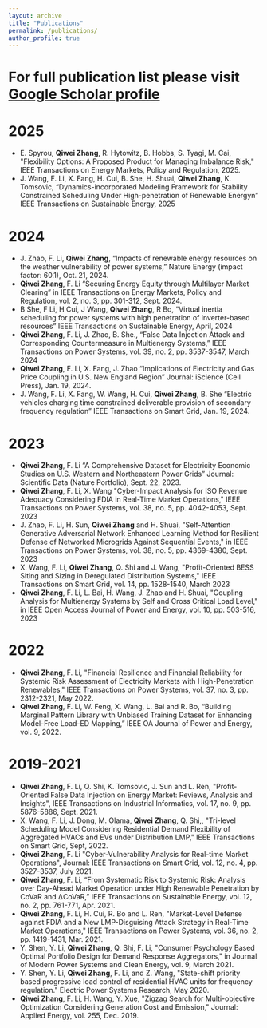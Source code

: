 ```yaml
---
layout: archive
title: "Publications"
permalink: /publications/
author_profile: true
---
```

# For full publication list please visit [Google Scholar profile](https://scholar.google.com/citations?hl=en&user=oCySz0kAAAAJ&view_op=list_works&sortby=pubdate)


# 2025
* E. Spyrou, **Qiwei Zhang**, R. Hytowitz, B. Hobbs, S. Tyagi, M. Cai, "Flexibility Options: A Proposed Product for Managing Imbalance Risk," IEEE Transactions on Energy Markets, Policy and Regulation, 2025.
* J. Wang, F. Li, X. Fang, H. Cui, B. She, H. Shuai, **Qiwei Zhang**, K. Tomsovic, “Dynamics-incorporated Modeling Framework for Stability Constrained Scheduling Under High-penetration of Renewable Energyn” IEEE Transactions on Sustainable Energy, 2025
# 2024
* J. Zhao, F. Li, **Qiwei Zhang**, “Impacts of renewable energy resources on the weather vulnerability of power systems,” Nature Energy (impact factor: 60.1), Oct. 21, 2024.
* **Qiwei Zhang**, F. Li “Securing Energy Equity through Multilayer Market Clearing” in IEEE Transactions on Energy Markets, Policy and Regulation, vol. 2, no. 3, pp. 301-312, Sept. 2024.
* B She, F Li, H Cui, J Wang, **Qiwei Zhang**, R Bo, “Virtual inertia scheduling for power systems with high penetration of inverter-based resources” IEEE Transactions on Sustainable Energy, April, 2024
* **Qiwei Zhang**, F. Li, J. Zhao, B. She., “False Data Injection Attack and Corresponding Countermeasure in Multienergy Systems,” IEEE Transactions on Power Systems, vol. 39, no. 2, pp. 3537-3547, March 2024
* **Qiwei Zhang**, F. Li, X. Fang, J. Zhao “Implications of Electricity and Gas Price Coupling in U.S. New England Region” Journal: iScience (Cell Press), Jan. 19, 2024.
* J. Wang, F. Li, X. Fang, W. Wang, H. Cui, **Qiwei Zhang**, B. She “Electric vehicles charging time constrained deliverable provision of secondary frequency regulation” IEEE Transactions on Smart Grid, Jan. 19, 2024.
# 2023
* **Qiwei Zhang**, F. Li “A Comprehensive Dataset for Electricity Economic Studies on U.S. Western and Northeastern Power Grids” Journal:  Scientific Data (Nature Portfolio), Sept. 22, 2023. 
* **Qiwei Zhang**, F. Li, X. Wang "Cyber-Impact Analysis for ISO Revenue Adequacy Considering FDIA in Real-Time Market Operations," IEEE Transactions on Power Systems, vol. 38, no. 5, pp. 4042-4053, Sept. 2023
* J. Zhao, F. Li, H. Sun, **Qiwei Zhang** and H. Shuai, "Self-Attention Generative Adversarial Network Enhanced Learning Method for Resilient Defense of Networked Microgrids Against Sequential Events," in IEEE Transactions on Power Systems, vol. 38, no. 5, pp. 4369-4380, Sept. 2023
* X. Wang, F. Li, **Qiwei Zhang**, Q. Shi and J. Wang, "Profit-Oriented BESS Siting and Sizing in Deregulated Distribution Systems," IEEE Transactions on Smart Grid, vol. 14, pp. 1528-1540, March 2023 
* **Qiwei Zhang**, F. Li, L. Bai, H. Wang, J. Zhao and H. Shuai, "Coupling Analysis for Multienergy Systems by Self and Cross Critical Load Level," in IEEE Open Access Journal of Power and Energy, vol. 10, pp. 503-516, 2023
# 2022
* **Qiwei Zhang**, F. Li, "Financial Resilience and Financial Reliability for Systemic Risk Assessment of Electricity Markets with High-Penetration Renewables," IEEE Transactions on Power Systems, vol. 37, no. 3, pp. 2312-2321, May 2022.
* **Qiwei Zhang**, F. Li, W. Feng, X. Wang, L. Bai and R. Bo, “Building Marginal Pattern Library with Unbiased Training Dataset for Enhancing Model-Free Load-ED Mapping,” IEEE OA Journal of Power and Energy, vol. 9, 2022. 
# 2019-2021
* **Qiwei Zhang**, F. Li, Q. Shi, K. Tomsovic, J. Sun and L. Ren, "Profit-Oriented False Data Injection on Energy Market: Reviews, Analysis and Insights", IEEE Transactions on Industrial Informatics, vol. 17, no. 9, pp. 5876-5886, Sept. 2021.
* X. Wang, F. Li, J. Dong, M. Olama, **Qiwei Zhang**, Q. Shi,, "Tri-level Scheduling Model Considering Residential Demand Flexibility of Aggregated HVACs and EVs under Distribution LMP," IEEE Transactions on Smart Grid, Sept, 2022.
* **Qiwei Zhang**, F. Li "Cyber-Vulnerability Analysis for Real-time Market Operations", Journal: IEEE Transactions on Smart Grid, vol. 12, no. 4, pp. 3527-3537, July 2021. 
* **Qiwei Zhang**, F. Li, “From Systematic Risk to Systemic Risk: Analysis over Day-Ahead Market Operation under High Renewable Penetration by CoVaR and ΔCoVaR,” IEEE Transactions on Sustainable Energy, vol. 12, no. 2, pp. 761-771, Apr. 2021.
* **Qiwei Zhang**, F. Li, H. Cui, R. Bo and L. Ren, "Market-Level Defense against FDIA and a New LMP-Disguising Attack Strategy in Real-Time Market Operations," IEEE Transactions on Power Systems, vol. 36, no. 2, pp. 1419-1431, Mar. 2021.
* Y. Shen, Y. Li, **Qiwei Zhang**, Q. Shi, F. Li, "Consumer Psychology Based Optimal Portfolio Design for Demand Response Aggregators," in Journal of Modern Power Systems and Clean Energy, vol. 9, March 2021.
* Y. Shen, Y. Li, **Qiwei Zhang**, F. Li, and Z. Wang, "State-shift priority based progressive load control of residential HVAC units for frequency regulation." Electric Power Systems Research, May 2020.
* **Qiwei Zhang**, F. Li, H. Wang, Y. Xue, "Zigzag Search for Multi-objective Optimization Considering Generation Cost and Emission," Journal: Applied Energy, vol. 255, Dec. 2019. 
